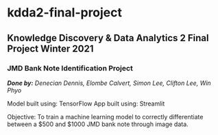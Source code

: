 # kdda2-final-project
## Knowledge Discovery &amp; Data Analytics 2 Final Project Winter 2021

### JMD Bank Note Identification Project
***Done by:*** *Denecian Dennis, Elombe Calvert, Simon Lee, Clifton Lee, Win Phyo*

Model built using: TensorFlow
App built using: Streamlit 

Objective: To train a machine learning model to correctly differentiate between a $500 and $1000 JMD bank note through image data.
